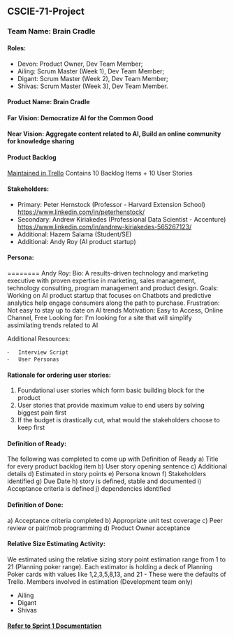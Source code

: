 ## CSCIE-71-Project

### Team Name: Brain Cradle

#### Roles:
- Devon: Product Owner, Dev Team Member;
- Ailing:  Scrum Master (Week 1), Dev Team Member;
- Digant:  Scrum Master (Week 2), Dev Team Member;
- Shivas:  Scrum Master (Week 3), Dev Team Member.

#### Product Name: Brain Cradle

#### Far Vision: Democratize AI for the Common Good

#### Near Vision: Aggregate content related to AI, Build an online community for knowledge sharing

#### Product Backlog
[Maintained in Trello](https://trello.com/b/qb2G2V5r/product-back-log)
Contains 10 Backlog Items + 10 User Stories

#### Stakeholders:
- Primary: Peter Hernstock (Professor - Harvard Extension School) https://www.linkedin.com/in/peterhenstock/
- Secondary: Andrew Kiriakedes (Professional Data Scientist - Accenture) https://www.linkedin.com/in/andrew-kiriakedes-565267123/
- Additional: Hazem Salama  (Student/SE)
- Additional: Andy Roy  (AI product startup)


#### Persona:
========
Andy Roy: 
Bio: A results-driven technology and marketing executive with proven expertise in marketing, sales management, technology consulting, program management and product design.
Goals: Working on AI product startup that focuses on Chatbots and predictive analytics help engage consumers along the path to purchase.
Frustration: Not easy to stay up to date on AI trends
Motivation: Easy to Access, Online Channel, Free
Looking for: I'm looking for a site that will simplify assimilating trends related to AI

Additional Resources:

	⁃	Interview Script
	⁃	User Personas
    
    
#### Rationale for ordering user stories: 
1. Foundational user stories which form basic building block for the product 
2. User stories that provide maximum value to end users by solving biggest pain first 
3. If the budget is drastically cut, what would the stakeholders choose to keep first


#### Definition of Ready:
The following was completed to come up with Definition of Ready
a) Title for every product backlog item
b) User story opening sentence
c) Additional details
d) Estimated in story points
e) Persona known
f) Stakeholders identified
g) Due Date
h) story is defined, stable and documented
i) Acceptance criteria is defined
j) dependencies identified

#### Definition of Done:
a) Acceptance criteria completed
b) Appropriate unit test coverage
c) Peer review or pair/mob programming
d) Product Owner acceptance

#### Relative Size Estimating Activity:
We estimated using the relative sizing story point estimation range from 1 to 21 (Planning poker range). Each estimator is holding a deck of Planning Poker cards with values like 1,2,3,5,8,13, and 21 - These were the defaults of Trello. 
Members involved in estimation (Development team only)
- Ailing
- Digant
- Shivas

#### [Refer to Sprint 1 Documentation](https://github.com/BrainCradle/CSCIE-71-Project/blob/master/Sprint01.md)






